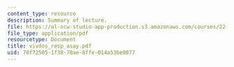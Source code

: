 ```yaml
---
content_type: resource
description: Summary of lecture.
file: https://ol-ocw-studio-app-production.s3.amazonaws.com/courses/22-55j-principles-of-radiation-interactions-fall-2004/70f725051f3878ae8ffe014a53be0877_vivdos_resp_asay.pdf
file_type: application/pdf
resourcetype: Document
title: vivdos_resp_asay.pdf
uid: 70f72505-1f38-78ae-8ffe-014a53be0877
---
```

